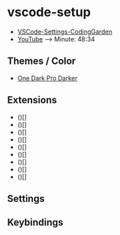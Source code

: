 # vscode-setup

- [VSCode-Settings-CodingGarden](https://github.com/CodingGarden/vscode-settings)
- [YouTube](https://www.youtube.com/watch?v=GK7zLYAXdDs) --> Minute: 48:34

## Themes / Color
- [One Dark Pro Darker](https://marketplace.visualstudio.com/items?itemName=zhuangtongfa.Material-theme)

## Extensions
- ()[]
- ()[]
- ()[]
- ()[]
- ()[]
- ()[]
- ()[]
- ()[]
- ()[]

## Settings

## Keybindings
